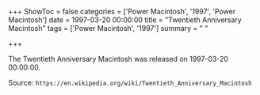 +++
ShowToc = false
categories = ['Power Macintosh', '1997', 'Power Macintosh']
date = 1997-03-20 00:00:00
title = "Twentieth Anniversary Macintosh"
tags = ['Power Macintosh', '1997']
summary = " "

+++

The Twentieth Anniversary Macintosh was released on 1997-03-20 00:00:00.

Source: `https://en.wikipedia.org/wiki/Twentieth_Anniversary_Macintosh`


